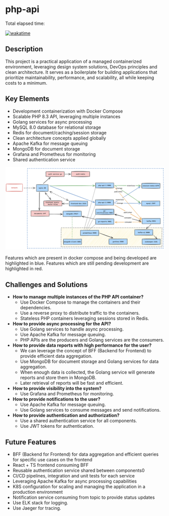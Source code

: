 # php-api

Total elapsed time:

[![wakatime](https://wakatime.com/badge/user/45f613bb-791b-43df-bd37-e4eea47c362f/project/1736f644-b06d-4ed8-8905-f55e12989ad2.svg)](https://wakatime.com/badge/user/45f613bb-791b-43df-bd37-e4eea47c362f/project/1736f644-b06d-4ed8-8905-f55e12989ad2)

## Description

This project is a practical application of a managed containerized environment, leveraging design system solutions, DevOps principles and clean architecture. It serves as a boilerplate for building applications that prioritize maintainability, performance, and scalability, all while keeping costs to a minimum.

## Key Elements

- Development containerization with Docker Compose
- Scalable PHP 8.3 API, leveraging multiple instances
- Golang services for async processing
- MySQL 8.0 database for relational storage
- Redis for document/caching/session storage
- Clean architecture concepts applied globally
- Apache Kafka for message queuing
- MongoDB for document storage
- Grafana and Prometheus for monitoring
- Shared authentication service

![infra](infra.png "Project Infrastructure")

Features which are present in docker compose and being developed are highlighted in blue.
Features which are still pending development are highlighted in red.

## Challenges and Solutions

- **How to manage multiple instances of the PHP API container?**
  - Use Docker Compose to manage the containers and their dependencies.
  - Use a reverse proxy to distribute traffic to the containers.
  - Stateless PHP containers leveraging sessions stored in Redis.
- **How to provide async processing for the API?**
  - Use Golang services to handle async processing.
  - Use Apache Kafka for message queuing.
  - PHP APIs are the producers and Golang services are the consumers.
- **How to provide data reports with high performance for the user?**
  - We can leverage the concept of BFF (Backend for Frontend) to provide efficient data aggregation.
  - Use MongoDB for document storage and Golang services for data aggregation.
  - When enough data is collected, the Golang service will generate reports and store them in MongoDB.
  - Later retrieval of reports will be fast and efficient.
- **How to provide visibility into the system?**
  - Use Grafana and Prometheus for monitoring.
- **How to provide notifications to the user?**
  - Use Apache Kafka for message queuing.
  - Use Golang services to consume messages and send notifications.
- **How to provide authentication and authorization?**
  - Use a shared authentication service for all components.
  - Use JWT tokens for authentication.

## Future Features

- BFF (Backend for Frontend) for data aggregation and efficient queries for specific use cases on the frontend
- React + TS frontend consuming BFF
- Reusable authentication service shared between components0  
- CI/CD pipelines, integration and unit tests for each service
- Leveraging Apache Kafka for async processing capabilities
- K8S configuration for scaling and managing the application in a production environment
- Notification service consuming from topic to provide status updates
- Use ELK stack for logging.
- Use Jaeger for tracing.
